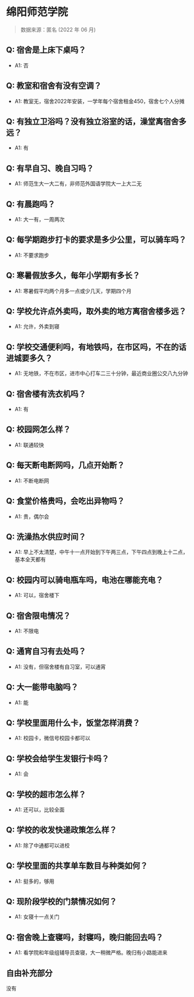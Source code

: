 # 绵阳师范学院

> 数据来源：匿名 (2022 年 06 月)

## Q: 宿舍是上床下桌吗？

- A1: 否

## Q: 教室和宿舍有没有空调？

- A1: 教室无，宿舍2022年安装，一学年每个宿舍租金450，宿舍七个人分摊

## Q: 有独立卫浴吗？没有独立浴室的话，澡堂离宿舍多远？

- A1: 有

## Q: 有早自习、晚自习吗？

- A1: 师范生大一大二有，非师范外国语学院大一上大二无

## Q: 有晨跑吗？

- A1: 大一有，一周两次

## Q: 每学期跑步打卡的要求是多少公里，可以骑车吗？

- A1: 不要求跑步

## Q: 寒暑假放多久，每年小学期有多长？

- A1: 寒暑假平均两个月多一点或少几天，学期四个月

## Q: 学校允许点外卖吗，取外卖的地方离宿舍楼多远？

- A1: 允许，外卖到寝

## Q: 学校交通便利吗，有地铁吗，在市区吗，不在的话进城要多久？

- A1: 无地铁，不在市区，进市中心打车二三十分钟，最近商业圈公交八九分钟

## Q: 宿舍楼有洗衣机吗？

- A1: 有

## Q: 校园网怎么样？

- A1: 联通较快

## Q: 每天断电断网吗，几点开始断？

- A1: 不断电断网

## Q: 食堂价格贵吗，会吃出异物吗？

- A1: 贵，偶尔会

## Q: 洗澡热水供应时间？

- A1: 早上不太清楚，中午十一点开始到下午两三点，下午四点到晚上十二点，基本全天都有

## Q: 校园内可以骑电瓶车吗，电池在哪能充电？

- A1: 可以，宿舍楼下

## Q: 宿舍限电情况？

- A1: 不限电

## Q: 通宵自习有去处吗？

- A1: 没有，但宿舍楼有自习室，可以通宵

## Q: 大一能带电脑吗？

- A1: 能

## Q: 学校里面用什么卡，饭堂怎样消费？

- A1: 校园卡，微信号校园卡都可以

## Q: 学校会给学生发银行卡吗？

- A1: 会

## Q: 学校的超市怎么样？

- A1: 还可以，比较全面

## Q: 学校的收发快递政策怎么样？

- A1: 除了中通都可以进校

## Q: 学校里面的共享单车数目与种类如何？

- A1: 挺多的，够用

## Q: 现阶段学校的门禁情况如何？

- A1: 女寝十一点关门

## Q: 宿舍晚上查寝吗，封寝吗，晚归能回去吗？

- A1: 看学院和年级组辅导员查寝，大一稍微严格。晚归有小路能进来

## 自由补充部分

没有